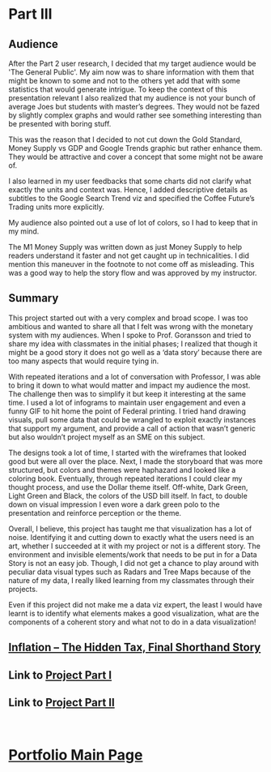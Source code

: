 # Part III

## Audience

After the Part 2 user research, I decided that my target audience would be 'The General Public'. My aim now was to share information with them that might be known to some and not to the others yet add that with some statistics that would generate intrigue. To keep the context of this presentation relevant I also realized that my audience is not your bunch of average Joes but students with master’s degrees. They would not be fazed by slightly complex graphs and would rather see something interesting than be presented with boring stuff.

This was the reason that I decided to not cut down the Gold Standard, Money Supply vs GDP and Google Trends graphic but rather enhance them. They would be attractive and cover a concept that some might not be aware of.

I also learned in my user feedbacks that some charts did not clarify what exactly the units and context was. Hence, I added descriptive details as subtitles to the Google Search Trend viz and specified the Coffee Future’s Trading units more explicitly.

My audience also pointed out a use of lot of colors, so I had to keep that in my mind.

The M1 Money Supply was written down as just Money Supply to help readers understand it faster and not get caught up in technicalities. I did mention this maneuver in the footnote to not come off as misleading. This was a good way to help the story flow and was approved by my instructor.

## Summary

This project started out with a very complex and broad scope. I was too ambitious and wanted to share all that I felt was wrong with the monetary system with my audiences. When I spoke to Prof. Goransson and tried to share my idea with classmates in the initial phases; I realized that though it might be a good story it does not go well as a ‘data story’ because there are too many aspects that would require tying in. 

With repeated iterations and a lot of conversation with Professor, I was able to bring it down to what would matter and impact my audience the most. The challenge then was to simplify it but keep it interesting at the same time. I used a lot of infograms to maintain user engagement and even a funny GIF to hit home the point of Federal printing. I tried hand drawing visuals, pull some data that could be wrangled to exploit exactly instances that support my argument, and provide a call of action that wasn’t generic but also wouldn’t project myself as an SME on this subject. 

The designs took a lot of time, I started with the wireframes that looked good but were all over the place.  Next, I made the storyboard that was more structured, but colors and themes were haphazard and looked like a coloring book. Eventually, through repeated iterations I could clear my thought process, and use the Dollar theme itself.  Off-white, Dark Green, Light Green and Black, the colors of the USD bill itself. In fact, to double down on visual impression I even wore a dark green polo to the presentation and reinforce perception or the theme.

Overall, I believe, this project has taught me that visualization has a lot of noise. Identifying it and cutting down to exactly what the users need is an art, whether I succeeded at it with my project or not is a different story. The environment and invisible elements/work that needs to be put in for a Data Story is not an easy job. Though, I did not get a chance to play around with peculiar data visual types such as Radars and Tree Maps because of the nature of my data, I really liked learning from my classmates through their projects. 

Even if this project did not make me a data viz expert, the least I would have learnt is to identify what elements makes a good visualization, what are the components of a coherent story and what not to do in a data visualization! 


## [Inflation – The Hidden Tax, Final Shorthand Story](https://carnegiemellon.shorthandstories.com/inflation/index.html)

## Link to [Project Part I](/Money_Systems.md)
## Link to [Project Part II](/Inflation.md)

<br>

# [Portfolio Main Page](/LPurohit-Portfolio)

   
